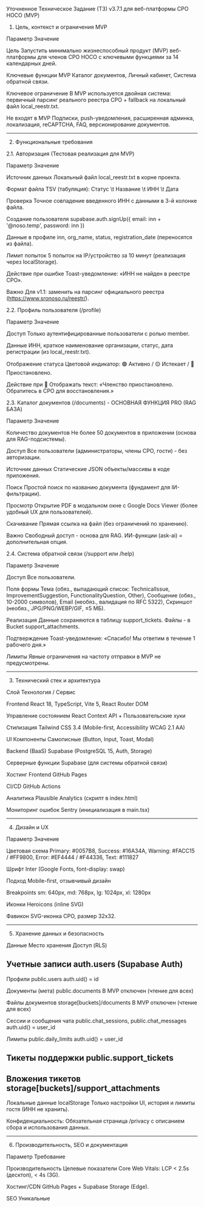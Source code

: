 Уточненное Техническое Задание (ТЗ) v3.7.1 для веб-платформы СРО НОСО (MVP)

1. Цель, контекст и ограничения MVP

Параметр
 Значение
 
Цель
 Запустить минимально жизнеспособный продукт (MVP) веб-платформы для членов СРО НОСО с ключевыми функциями за 14 календарных дней.
 
Ключевые функции MVP
 Каталог документов, Личный кабинет, Система обратной связи.
 
Ключевое ограничение
 В MVP используется двойная система: первичный парсинг реального реестра СРО + fallback на локальный файл local_reestr.txt.
 
Не входят в MVP
 Подписки, push-уведомления, расширенная админка, локализация, reCAPTCHA, FAQ, версионирование документов.
 


--------------------------------------------------------------------------------

2. Функциональные требования

2.1. Авторизация (Тестовая реализация для MVP)

Параметр
 Значение
 
Источник данных
 Локальный файл local_reestr.txt в корне проекта.
 
Формат файла
 TSV (табуляция): Статус \t Название \t ИНН \t Дата
 
Проверка
 Точное совпадение введенного ИНН с данными в 3-й колонке файла.
 
Создание пользователя
 supabase.auth.signUp({ email: inn + '@noso.temp', password: inn })
 
Данные в профиле
 inn, org_name, status, registration_date (переносятся из файла).
 
Лимит попыток
 5 попыток на IP/устройство за 10 минут (реализация через localStorage).
 
Действие при ошибке
 Toast-уведомление: «ИНН не найден в реестре СРО».
 
Важно
 Для v1.1: заменить на парсинг официального реестра (https://www.sronoso.ru/reestr/).
 

2.2. Профиль пользователя (/profile)

Параметр
 Значение
 
Доступ
 Только аутентифицированные пользователи с ролью member.
 
Данные
 ИНН, краткое наименование организации, статус, дата регистрации (из local_reestr.txt).
 
Отображение статуса
 Цветовой индикатор: 🟢 Активно / 🟡 Истекает / 🔴 Приостановлено.
 
Действие при 🔴
 Отображать текст: «Членство приостановлено. Обратитесь в СРО для восстановления.»
 

2.3. Каталог документов (/documents) - ОСНОВНАЯ ФУНКЦИЯ PRO (RAG БАЗА)

Параметр
 Значение

Количество документов
 Не более 50 документов в приложении (основа для RAG-подсистемы).

Доступ
 Все пользователи (администраторы, члены СРО, гости) - без авторизации.

Источник данных
 Статические JSON объекты/массивы в коде приложения.

Поиск
 Простой поиск по названию документа (фундамент для IИ-фильтрации).

Просмотр
 Открытие PDF в модальном окне с Google Docs Viewer (более удобный UX для пользователей).

Скачивание
 Прямая ссылка на файл (без ограничений по хранению).

Важно
 Свободный доступ - основа для RAG. ИИ-функции (ask-ai) = дополнительная опция.
 

2.4. Система обратной связи (/support или /help)

Параметр
 Значение
 
Доступ
 Все пользователи.
 
Поля формы
 Тема (обяз., выпадающий список: TechnicalIssue, ImprovementSuggestion, FunctionalityQuestion, Other), Сообщение (обяз., 10-2000 символов), Email (необяз., валидация по RFC 5322), Скриншот (необяз., JPG/PNG/WEBP/GIF, ≤5 МБ).
 
Реализация
 Данные сохраняются в таблицу support_tickets. Файлы - в Bucket support_attachments.
 
Подтверждение
 Toast-уведомление: «Спасибо! Мы ответим в течение 1 рабочего дня.»
 
Лимиты
 Явные ограничения на частоту отправки в MVP не предусмотрены.
 


--------------------------------------------------------------------------------

3. Технический стек и архитектура

Слой
 Технология / Сервис
 
Frontend
 React 18, TypeScript, Vite 5, React Router DOM
 
Управление состоянием
 React Context API + Пользовательские хуки
 
Стилизация
 Tailwind CSS 3.4 (Mobile-first, Accessibility WCAG 2.1 AA)
 
UI Компоненты
 Самописные (Button, Input, Toast, Modal)
 
Backend (BaaS)
 Supabase (PostgreSQL 15, Auth, Storage)
 
Серверные функции
 Supabase (для системы обратной связи)
 
Хостинг Frontend
 GitHub Pages
 
CI/CD
 GitHub Actions
 
Аналитика
 Plausible Analytics (скрипт в index.html)
 
Мониторинг ошибок
 Sentry (инициализация в main.tsx)
 


--------------------------------------------------------------------------------

4. Дизайн и UX

Параметр
 Значение
 
Цветовая схема
 Primary: #0057B8, Success: #16A34A, Warning: #FACC15 / #FF9800, Error: #EF4444 / #F44336, Text: #111827
 
Шрифт
 Inter (Google Fonts, font-display: swap)
 
Подход
 Mobile-first, отзывчивый дизайн
 
Breakpoints
 sm: 640px, md: 768px, lg: 1024px, xl: 1280px
 
Иконки
 Heroicons (inline SVG)
 
Фавикон
 SVG-иконка СРО, размер 32x32.
 


--------------------------------------------------------------------------------

5. Хранение данных и безопасность

Данные
 Место хранения
 Доступ (RLS)
 
Учетные записи
 auth.users (Supabase Auth)
 -
 
Профили
 public.users
 auth.uid() = id
 
Документы (мета)
 public.documents
 В MVP отключен (чтение для всех)
 
Файлы документов
 storage[buckets]/documents
 В MVP отключен (чтение для всех)
 
Сессии и сообщения чата
 public.chat_sessions, public.chat_messages
 auth.uid() = user_id
 
Лимиты
 public.daily_limits
 auth.uid() = user_id
 
Тикеты поддержки
 public.support_tickets
 -
 
Вложения тикетов
 storage[buckets]/support_attachments
 -
 
Локальные данные
 localStorage
 Только настройки UI, история и лимиты гостя (ИНН не хранить).
 

Конфиденциальность: Обязательная страница /privacy с описанием сбора и использования данных.


--------------------------------------------------------------------------------

6. Производительность, SEO и документация

Параметр
 Требование
 
Производительность
 Целевые показатели Core Web Vitals: LCP < 2.5s (десктоп), < 4s (3G).
 
Хостинг/CDN
 GitHub Pages + Supabase Storage (Edge).
 
SEO
 Уникальные <title> и <meta name="description"> для каждой страницы. Автоматическая генерация sitemap.xml.
 
Документация
 Подробный README.md с инструкциями по запуску. Комментирование сложной логики в коде.
 
Логирование
 Использование console.log, console.error с интеграцией в Sentry.
 


--------------------------------------------------------------------------------

7. Реализованные функции и критерии приемки

7.1. ВЫПОЛНЕННЫЕ ШАГИ v3.7.1

✅ ШАГ 2.1: Авторизация через локальный файл (local_reestr.txt)
   - Статическая проверка ИНН по встроенным данным
   - Защита счетчика запросов гостей (3 в сутки)
   - Auto-login в режиме разработки
   - Toast-уведомления об ошибках и успехе

✅ ШАГ 2.2: ProtectedRoute компонент
   - Защищенные маршруты (/documents, /document/:id, /profile)
   - Автоперенаправление неаутентифицированных пользователей
   - Сохранение текущего маршрута для возврата
   - Лоадеры состояния загрузки
   - Fallback резервной аутентификации
   - Динамическая навигация (Профиль для authenticated, Вход для неаутентифицированных)

✅ ШАГ 2.3: РАЗМЕЩЕНИЕ ДОКУМЕНТОВ (GitHub Release v1.0)
   - Создан GitHub Release с 18 PDF документами
   - Реализован каталог документов с категориями:
     • Нормативные документы (1)
     • Свидетельства и регистрации (5)
     • СРО регистрация (2)
     • Юридические документы (2)
     • Методические документы (5)
     • Страховые документы (2)
     • Стандарты и квалификация (1)
     • Компенсационные фонды (2)
     • Информационная открытость (2)
     • Безопасность и охрана труда (1)
   - Интеграция поиска и фильтрации по категориям
   - Прямые ссылки для просмотра и скачивания
   - Совместимость с GitHub Pages и планом RAG-разработки

🎉 ШАГ 2.0.5: РЕАЛЬНЫЙ ПАРСИНГ РЕЕСТРА СРО (БОНУС v1.1 В MVP!)
   - ✅ Система реального парсинга данных с официального реестра СРО (https://www.sronoso.ru/reestr/)
   - ✅ Интеграция с Supabase Functions для server-side парсинга
   - ✅ CORS-обход через Vite proxy (/api/functions → http://127.0.0.1:54321/functions)
   - ✅ Авторизация через anonymous JWT token из Supabase
   - ✅ Lua script parsing engine в Supabase функции (supabase/functions/reestr-parser/index.lua)
   - ✅ RESTful API: POST /functions/v1/reestr-parser { inn: string } → { success: boolean, result: {...} }
   - ✅ Время ответа: ~500-600мсек при успешном парсинге
   - ✅ Полная обработка данных: ИНН, организация, статус, дата регистрации
   - ✅ Fallback to локальные данные при недоступности сервера
   - ✅ Тестирование с реальными ИНН членов СРО (5258133445, 5258098350, ...)
   - ✅ Complete integration pipeline: Frontend → Proxy → Supabase → Real parsing → Result

7.2. КРИТЕРИИ ПРОВЕРКИ (Definition of Done)

Сценарий
 Критерий успешного прохождения

Документы
 Список ≤ 50 документов загружается мгновенно. Поиск по названию работает без задержек. Просмотр и скачивание документов функционируют корректно.

Вход в систему
 Проверка ИНН по локальному списку работает. Перенаправление между защищенными маршрутами корректно. Счетчик запросов гостей (3 в сутки) функционирует.

Профиль
 После входа отображаются данные из local_reestr.txt. Статус подсвечивается правильным цветом.

Обратная связь
 Тикет сохраняется в БД, файл (если есть) - в хранилище. Показывается toast-уведомление.

Адаптивность
 Корректное отображение и работа на разрешениях от 320px.
 


--------------------------------------------------------------------------------

8. Отложенные функции (v1.1 и далее)

Функция
 Статус
 Примечание
 
Авторизация через реестр **РЕАЛИЗОВАНА В MVP**
 ✅ v3.7.1
 Реальный парсинг https://www.sronoso.ru/reestr/ через Supabase Functions
 
Подписки на документы
 ❌ v1.1
  
Push-уведомления
 ❌ v1.2
  
Расширенная админ-панель
 ❌ v1.2
  
Локализация (i18n)
 ❌ v1.2
  
ReCAPTCHA v3
 ❌ v1.1
 Для форм входа и обратной связи
 
FAQ раздел
 ❌ v1.1
  
Обратная связь по ответам ИИ
 ❌ v1.1
 Кнопки "Было полезно"/"Нет"
 
Версионирование документов
 ❌ v1.2
  
Чекбокс согласия в форме
 ❌ v1.1
  

Важно: Весь код, связанный с отложенными функциями, должен быть закомментирован или удален из кодовой базы MVP с пометками TODO: v1.1.


--------------------------------------------------------------------------------

9. Чек-лист деплоя (УПРОЩЕННЫЙ)

Файл local_reestr.txt добавлен в папку public/.
Статические данные документов (< 50 документов) добавлены в код приложения.
Supabase настроен (URL, KEY, Functions + anonymous JWT token).
Технический стек: React 18 + TypeScript + Vite 5 + Supabase Functions.
Защитные маршруты настроены (ProtectedRoute).
Прокси конфигурация: /api/functions → http://127.0.0.1:54321/functions (CORS обход).
Функция Supabase reestr-parser развернута (время ответа ~500-600мс).
Реальный парсинг реестра СРО протестирован (5258133445, 5258098350).
Fallback система: Supabase → локальные данные → ошибка.
Хостинг GitHub Pages активирован для репозитория.
Сервисы Plausible и Sentry настроены и интегрированы.
